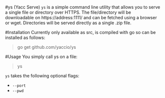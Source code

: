 #ys (Yacc Serve)
`ys` is a simple command line utility that allows you to serve a single file or
directory over HTTPS. The file/directory will be downloadable on
https://address:1111/ and can be fetched using a browser or wget. Directories
will be served directly as a single .zip file.

#Installation
Currently only available as src, is compiled with go so can be installed as
follows:

> go get github.com/yaccio/ys

#Usage
You simply call ys on a file:

> ys <filename>

`ys` takes the following optional flags:

- `--port`
- `--pwd`
